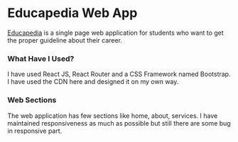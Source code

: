 # Educapedia Web App

 [Educapedia](https://educapediaa.netlify.app/) is a single page web application for students who want to get the proper guideline about their career.

### What Have I Used?

I have used React JS, React Router and a CSS Framework named Bootstrap. I have used the CDN here and designed it on my own way.

### Web Sections

The web application has few sections like home, about, services. I have maintained responsiveness as much as possible but still there are some bug in responsive part.
